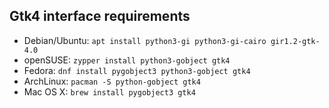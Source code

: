 ## Gtk4 interface requirements

- Debian/Ubuntu: `apt install python3-gi python3-gi-cairo gir1.2-gtk-4.0`
- openSUSE: `zypper install python3-gobject gtk4`
- Fedora: `dnf install pygobject3 python3-gobject gtk4`
- ArchLinux: `pacman -S python-gobject gtk4`
- Mac OS X: `brew install pygobject3 gtk4`
